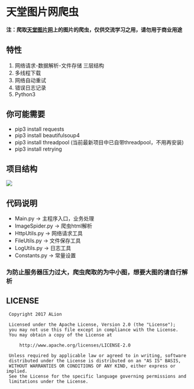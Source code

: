 # 天堂图片网爬虫

**注：爬取[天堂图片网](http://www.ivsky.com)上的图片的爬虫，仅供交流学习之用，请勿用于商业用途**

## 特性
1. 网络请求-数据解析-文件存储 三层结构
2. 多线程下载
3. 网络自动重试
4. 错误日志记录
5. Python3

## 你可能需要
- pip3 install requests
- pip3 install beautifulsoup4
- pip3 install threadpool (当前最新项目中已自带threadpool，不用再安装)
- pip3 install retrying

## 项目结构
![](http://i.imgur.com/ZtBXF6v.png)

## 代码说明
- Main.py -> 主程序入口，业务处理
- ImageSpider.py -> 爬虫html解析
- HttpUtils.py -> 网络请求工具
- FileUtils.py -> 文件保存工具
- LogUtils.py -> 日志工具
- Constants.py -> 常量设置

### 为防止服务器压力过大，爬虫爬取的为中小图，想要大图的请自行解析

## LICENSE
```
 Copyright 2017 ALion

 Licensed under the Apache License, Version 2.0 (the "License");
 you may not use this file except in compliance with the License.
 You may obtain a copy of the License at

     http://www.apache.org/licenses/LICENSE-2.0

 Unless required by applicable law or agreed to in writing, software
 distributed under the License is distributed on an "AS IS" BASIS,
 WITHOUT WARRANTIES OR CONDITIONS OF ANY KIND, either express or implied.
 See the License for the specific language governing permissions and
 limitations under the License.
```

